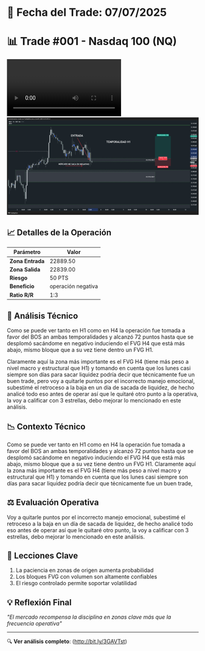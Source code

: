 # 📅 Fecha del Trade: 07/07/2025
# 📊 Trade #001 - Nasdaq 100 (NQ)

![Video del Trade](trade_001.mp4)
![Gráfico del Trade](trade_001-2.png)

## 📈 Detalles de la Operación
| Parámetro       | Valor               |
|----------------|---------------------|
| **Zona Entrada** | 22889.50 |
| **Zona Salida**  | 22839.00 |
| **Riesgo**       | 50 PTS  |
| **Beneficio**    | operación negativa |
| **Ratio R/R**    | 1:3             |

## 🎯 Análisis Técnico

Como se puede ver tanto en H1 como en H4 la operación fue tomada a favor del BOS an ambas temporalidades y alcanzó 72 puntos hasta que se desplomó sacándome en negativo induciendo el FVG H4 que está más abajo, mismo bloque que a su vez tiene dentro un FVG H1. 

Claramente aquí la zona más importante es el FVG H4 (tiene más peso a nivel macro y estructural que H1) y tomando en cuenta que los lunes casi siempre son días para sacar liquidez podría decir que técnicamente fue un buen trade, pero voy a quitarle puntos por el incorrecto manejo emocional, subestimé el retroceso a la baja en un día de sacada de liquidez, de hecho analicé todo eso antes de operar así que le quitaré otro punto a la operativa, la voy a calificar con 3 estrellas, debo mejorar lo mencionado en este análisis.

## 📉 Contexto Técnico
Como se puede ver tanto en H1 como en H4 la operación fue tomada a favor del BOS an ambas temporalidades y alcanzó 72 puntos hasta que se desplomó sacándome en negativo induciendo el FVG H4 que está más abajo, mismo bloque que a su vez tiene dentro un FVG H1. 
Claramente aquí la zona más importante es el FVG H4 (tiene más peso a nivel macro y estructural que H1) y tomando en cuenta que los lunes casi siempre son días para sacar liquidez podría decir que técnicamente fue un buen trade,

## ⚖️ Evaluación Operativa
Voy a quitarle puntos por el incorrecto manejo emocional, subestimé el retroceso a la baja en un día de sacada de liquidez, de hecho analicé todo eso antes de operar así que le quitaré otro punto, la voy a calificar con 3 estrellas, debo mejorar lo mencionado en este análisis.

## 📌 Lecciones Clave
1. La paciencia en zonas de origen aumenta probabilidad
2. Los bloques FVG con volumen son altamente confiables
3. El riesgo controlado permite soportar volatilidad

## 💡 Reflexión Final
*"El mercado recompensa la disciplina en zonas clave más que la frecuencia operativa"*

---

🔍 **Ver análisis completo**: (http://bit.ly/3GAVTst)